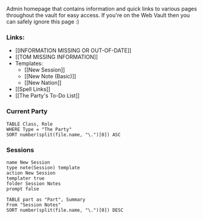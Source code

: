 Admin homepage that contains information and quick links to various pages throughout the vault for easy access. If you're on the Web Vault then you can safely ignore this page :)

### Links:
- [[INFORMATION MISSING OR OUT-OF-DATE]]
- [[TOM MISSING INFORMATION]]
- Templates:
	- [[New Session]]
	- [[New Note (Basic)]]
	- [[New Nation]]
- [[Spell Links]]
- [[The Party's To-Do List]]

### Current Party
```dataview
TABLE Class, Role
WHERE Type = "The Party"
SORT number(split(file.name, "\.")[0]) ASC
```
### Sessions

```button
name New Session
type note(Session) template
action New Session
templater true
folder Session Notes
prompt false
```

```dataview
TABLE part as "Part", Summary
From "Session Notes"
SORT number(split(file.name, "\.")[0]) DESC
```
